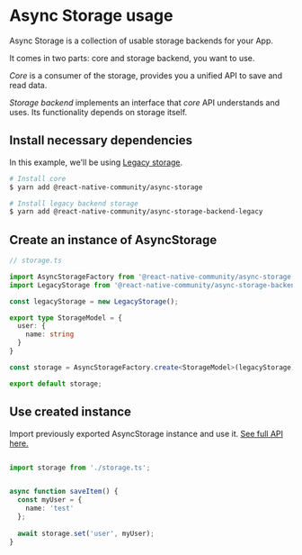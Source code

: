 # Async Storage usage

Async Storage is a collection of usable storage backends for your App. 

It comes in two parts: core and storage backend, you want to use.

*Core* is a consumer of the storage, provides you a unified API to save and read data.

*Storage backend* implements an interface that *core* API understands and uses. Its functionality depends on storage itself.


## Install necessary dependencies

In this example, we'll be using [Legacy storage](https://github.com/react-native-community/async-storage/tree/master/packages/storage-legacy).

```bash
# Install core
$ yarn add @react-native-community/async-storage

# Install legacy backend storage
$ yarn add @react-native-community/async-storage-backend-legacy
```


## Create an instance of AsyncStorage

```typescript
// storage.ts

import AsyncStorageFactory from '@react-native-community/async-storage';
import LegacyStorage from '@react-native-community/async-storage-backend-legacy';

const legacyStorage = new LegacyStorage();

export type StorageModel = {
  user: {
    name: string
  }
}

const storage = AsyncStorageFactory.create<StorageModel>(legacyStorage)

export default storage;
```

## Use created instance

Import previously exported AsyncStorage instance and use it. [See full API here.](https://github.com/react-native-community/async-storage/tree/master/packages/core/docs/API.md)


```typescript

import storage from './storage.ts';


async function saveItem() {
  const myUser = {
    name: 'test'
  };
  
  await storage.set('user', myUser);
}

```

